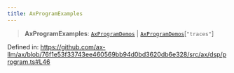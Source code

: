 ```yaml
---
title: AxProgramExamples
---
```


> **AxProgramExamples**: [`AxProgramDemos`](/api/#03-apidocs/typealiasaxprogramdemos) \| [`AxProgramDemos`](/api/#03-apidocs/typealiasaxprogramdemos)\[`"traces"`\]

Defined in: https://github.com/ax-llm/ax/blob/76f1e53f33743ee460569bb94d0bd3620db6e328/src/ax/dsp/program.ts#L46
